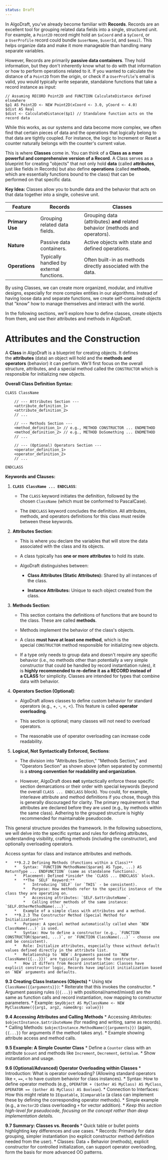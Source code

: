 ```yaml
---
status: Draft
---
```

In AlgoDraft, you've already become familiar with **Records**. Records are an excellent tool for grouping related data fields into a single, structured unit. For example, a `Point2D` record might hold an `$xCoord` and a `$yCoord`, or a `UserProfile` record could bundle `$userName`, `$userId`, and `$email`. This helps organize data and make it more manageable than handling many separate variables.

However, Records are primarily **passive data containers**. They hold information, but they don't inherently know what to do with that information or how to perform operations related to it. If you wanted to calculate the distance of a `Point2D` from the origin, or check if a `UserProfile`'s email is valid, you would typically write separate, standalone functions that take a record instance as input:

```AlgoDraft
// Assuming RECORD Point2D and FUNCTION CalculateDistance defined elsewhere
$p1 AS Point2D <- NEW Point2D(xCoord <- 3.0, yCoord <- 4.0)
$dist AS Real
$dist <- CalculateDistance($p1) // Standalone function acts on the record data
```

While this works, as our systems and data become more complex, we often find that certain pieces of data and the operations that logically belong to that data are tightly coupled. For instance, the logic to Increment or Reset a counter naturally belongs with the counter's current value.

This is where **Classes** come in. You can think of a **Class as a more powerful and comprehensive version of a Record**. A Class serves as a blueprint for creating "objects" that not only hold **data** (called **attributes**, just like fields in Records) but also define **operations** (called **methods**, which are essentially functions bound to the class) that can be performed on that specific data.

**Key Idea:** Classes allow you to bundle data and the behavior that acts on that data together into a single, cohesive unit.

| Feature         | Records                                  | Classes                                                                      |
| --------------- | ---------------------------------------- | ---------------------------------------------------------------------------- |
| **Primary Use** | Grouping related data fields.            | Grouping data (attributes) **and** related behavior (methods and operators). |
| **Nature**      | Passive data containers.                 | Active objects with state and defined operations.                            |
| **Operations**  | Typically handled by external functions. | Often built-in as methods directly associated with the data.                 |

By using Classes, we can create more organized, modular, and intuitive designs, especially for more complex entities in our algorithms. Instead of having loose data and separate functions, we create self-contained objects that "know" how to manage themselves and interact with the world.

In the following sections, we'll explore how to define classes, create objects from them, and use their attributes and methods in AlgoDraft.

# Attributes and the Construction

A **Class** in AlgoDraft is a blueprint for creating objects. It defines the **attributes** (data) an object will hold and the **methods and operators** (behavior) it can perform. We'll first focus on the overall structure, attributes, and a special method called the `CONSTRUCTOR` which is responsible for initializing new objects.

**Overall Class Definition Syntax:**

```AlgoDraft
CLASS ClassName
	
    // --- Attributes Section ---
    <attribute_definition_1>
    <attribute_definition_2>
    // ...
	
    // --- Methods Section ---
    <method_definition_1> // e.g., METHOD CONSTRUCTOR ... ENDMETHOD
    <method_definition_2> // e.g., METHOD DoSomething ... ENDMETHOD
    // ...
	
    // --- (Optional) Operators Section ---
    <operator_definition_1>
    <operator_definition_2>
    // ...
	
ENDCLASS
```

**Keywords and Clauses:**

1. **`CLASS ClassName ... ENDCLASS`**:
    
    - The `CLASS` keyword initiates the definition, followed by the chosen `ClassName` (which must be conformed to PascalCase).
    
    - The `ENDCLASS` keyword concludes the definition. All attributes, methods, and operators definitions for this class must reside between these keywords.

2. **Attributes Section**:
    
    - This is where you declare the variables that will store the data associated with the class and its objects.
    
    - A class typically has **one or more attributes** to hold its state.
        
    - AlgoDraft distinguishes between:
        
        - **Class Attributes (Static Attributes):** Shared by all instances of the class.
            
        - **Instance Attributes:** Unique to each object created from the class.
            

3. **Methods Section**:
    
    - This section contains the definitions of functions that are bound to the class. These are called **methods**.
    
    - Methods implement the behavior of the class's objects.
    
    - A class **must have at least one method**, which is the special `CONSTRUCTOR` method responsible for initializing new objects.
    
    - If a type only needs to group data and doesn't require any specific behavior (i.e., no methods other than potentially a very simple constructor that could be handled by record instantiation rules), it is **highly recommended to re-define it as a RECORD instead of a CLASS** for simplicity. Classes are intended for types that combine data with behavior.
    
4. **Operators Section (Optional)**:
    
    - AlgoDraft allows classes to define custom behavior for standard operators (e.g., +, -, =, <). This feature is called **operator overloading**.
    
    - This section is optional; many classes will not need to overload operators.
    
    - The reasonable use of operator overloading can increase code readability.

5. **Logical, Not Syntactically Enforced, Sections**:
    
    - The division into "Attributes Section," "Methods Section," and "Operators Section" as shown above (often separated by comments) is a **strong convention for readability and organization**.
    
    - However, AlgoDraft does **not** syntactically enforce these specific section demarcations or their order with special keywords (beyond the overall `CLASS ... ENDCLASS` block). You could, for example, interleave attribute and method definitions if you chose, though this is generally discouraged for clarity. The primary requirement is that attributes are declared before they are used (e.g., by methods within the same class). Adhering to the grouped structure is highly recommended for maintainable pseudocode.

This general structure provides the framework. In the following subsections, we will delve into the specific syntax and rules for defining attributes, understanding visibility, crafting methods (including the constructor), and optionally overloading operators.






Access syntax for class and instance attributes and methods.






    *   **9.2.2 Defining Methods (Functions within a Class)**
        *   Syntax: `FUNCTION MethodName($param1 AS Type, ...) AS ReturnType ... ENDFUNCTION` (same as standalone functions).
        *   Placement: Defined *inside* the `CLASS ... ENDCLASS` block.
        *   **The `SELF` Keyword:**
            *   Introducing `SELF` (or `THIS` - be consistent).
            *   Purpose: How methods refer to the specific instance of the class they are operating on.
            *   Accessing attributes: `SELF.$attributeName`.
            *   Calling other methods of the same instance: `SELF.OtherMethodName(...)`.
        *   Example of a simple class with attributes and a method.
    *   **9.2.3 The Constructor Method (Special Method for Initialization)**
        *   Purpose: A special method automatically called when `NEW ClassName(...)` is used.
        *   Syntax: How to define a constructor (e.g., `FUNCTION CONSTRUCTOR($param1, ...)`, or `FUNCTION ClassName(...)` - choose one and be consistent).
        *   Role: Initialize attributes, especially those without default values defined directly in the attribute list.
        *   Relationship to `NEW`: Arguments passed to `NEW ClassName({{...}})` are typically passed to the constructor.
        *   How it differs from Record instantiation: Classes have explicit constructor logic, Records have implicit initialization based on `NEW` arguments and defaults.

**9.3 Creating Class Instances (Objects)**
    *   Using `NEW ClassName({{arguments}})`:
        *   Reiterate that this invokes the constructor.
        *   Argument passing rules (`{{...}}` with positional/named/mixed) are the same as function calls and record instantiation, now mapping to constructor parameters.
        *   Example: `$myObject AS MyClassName <- NEW MyClassName({{arg1, arg2, namedArg: value}})`

**9.4 Accessing Attributes and Calling Methods**
    *   Accessing Attributes: `$objectInstance.$attributeName` (for reading and writing, same as records).
    *   Calling Methods: `$objectInstance.MethodName({{arguments}})` (again, `{{...}}` for arguments if the method takes any).
    *   Example showing attribute access and method calls.

**9.5 Example: A Simple Counter Class**
    *   Define a `Counter` class with an attribute `$count` and methods like `Increment`, `Decrement`, `GetValue`.
    *   Show instantiation and usage.

**9.6 (Optional/Advanced) Operator Overloading within Classes**
    *   Introduction: What is operator overloading? (Allowing standard operators like `+`, `==`, `<` to have custom behavior for class instances).
    *   Syntax: How to define operator methods (e.g., `OPERATOR + ($other AS MyClass) AS MyClass`, `OPERATOR == ($other AS MyClass) AS Boolean`).
    *   Connection to Interfaces: How this might relate to `IEquatable`, `IComparable` (a class can implement these by defining the corresponding operator methods).
    *   Simple example (e.g., a `Vector2D` class overloading `+` for vector addition).
    *   *Keep this section high-level for pseudocode, focusing on the concept rather than deep implementation details.*

**9.7 Summary: Classes vs. Records**
    *   Quick table or bullet points highlighting key differences and use cases.
        *   Records: Primarily for data grouping, simpler instantiation (no explicit constructor method definition needed from the user).
        *   Classes: Data + Behavior (methods), explicit constructor for controlled initialization, can support operator overloading, form the basis for more advanced OO patterns.